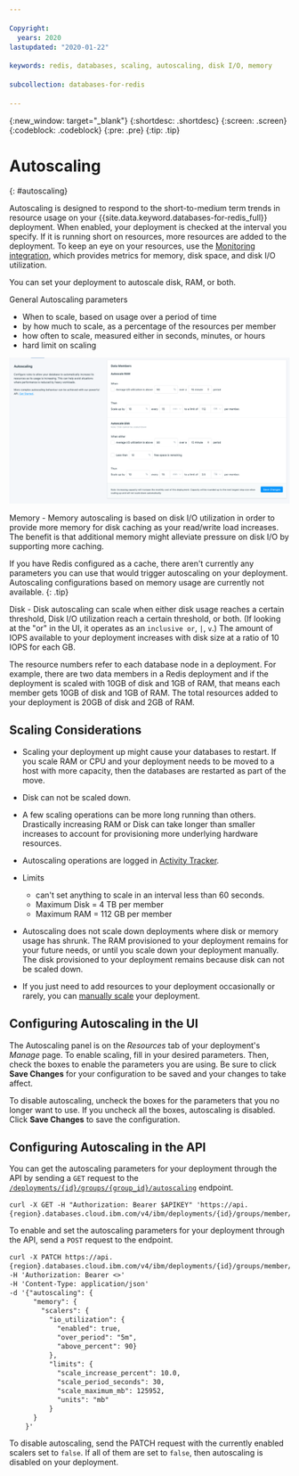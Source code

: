 ```yaml
---

Copyright:
  years: 2020
lastupdated: "2020-01-22"

keywords: redis, databases, scaling, autoscaling, disk I/O, memory

subcollection: databases-for-redis

---
```


{:new_window: target="_blank"}
{:shortdesc: .shortdesc}
{:screen: .screen}
{:codeblock: .codeblock}
{:pre: .pre}
{:tip: .tip}


# Autoscaling
{: #autoscaling}

Autoscaling is designed to respond to the short-to-medium term trends in resource usage on your {{site.data.keyword.databases-for-redis_full}} deployment. When enabled, your deployment is checked at the interval you specify. If it is running short on resources, more resources are added to the deployment. To keep an eye on your resources, use the [Monitoring integration](/docs/services/databases-for-redis?topic=cloud-databases-monitoring), which provides metrics for memory, disk space, and disk I/O utilization.

You can set your deployment to autoscale disk, RAM, or both. 

General Autoscaling parameters
- When to scale, based on usage over a period of time
- by how much to scale, as a percentage of the resources per member
- how often to scale, measured either in seconds, minutes, or hours
- hard limit on scaling

![Example Autoscaling panel](images/autoscaling-panel.png)

Memory - Memory autoscaling is based on disk I/O utilization in order to provide more memory for disk caching as your read/write load increases. The benefit is that additional memory might alleviate pressure on disk I/O by supporting more caching. 

If you have Redis configured as a cache, there aren't currently any parameters you can use that would trigger autoscaling on your deployment. Autoscaling configurations based on memory usage are currently not available. 
{: .tip}

Disk - Disk autoscaling can scale when either disk usage reaches a certain threshold, Disk I/O utilization reach a certain threshold, or both. (If looking at the "or" in the UI, it operates as an `inclusive or`, `|`, `v`.) The amount of IOPS available to your deployment increases with disk size at a ratio of 10 IOPS for each GB.

The resource numbers refer to each database node in a deployment. For example, there are two data members in a Redis deployment and if the deployment is scaled with 10GB of disk and 1GB of RAM, that means each member gets 10GB of disk and 1GB of RAM. The total resources added to your deployment is 20GB of disk and 2GB of RAM.

## Scaling Considerations

- Scaling your deployment up might cause your databases to restart. If you scale RAM or CPU and your deployment needs to be moved to a host with more capacity, then the databases are restarted as part of the move.

- Disk can not be scaled down.

- A few scaling operations can be more long running than others. Drastically increasing RAM or Disk can take longer than smaller increases to account for provisioning more underlying hardware resources.

- Autoscaling operations are logged in [Activity Tracker](/docs/services/databases-for-redis?topic=cloud-databases-activity-tracker).

- Limits
  - can't set anything to scale in an interval less than 60 seconds.
  - Maximum Disk = 4 TB per member
  - Maximum RAM = 112 GB per member

- Autoscaling does not scale down deployments where disk or memory usage has shrunk. The RAM provisioned to your deployment remains for your future needs, or until you scale down your deployment manually. The disk provisioned to your deployment remains because disk can not be scaled down.

- If you just need to add resources to your deployment occasionally or rarely, you can [manually scale](/docs/services/databases-for-postgresql?topic=databases-for-redis-resources-scaling) your deployment.

## Configuring Autoscaling in the UI

The Autoscaling panel is on the _Resources_ tab of your deployment's _Manage_ page. To enable scaling, fill in your desired parameters. Then, check the boxes to enable the parameters you are using. Be sure to click **Save Changes** for your configuration to be saved and your changes to take affect.

To disable autoscaling, uncheck the boxes for the parameters that you no longer want to use. If you uncheck all the boxes, autoscaling is disabled. Click **Save Changes** to save the configuration.

## Configuring Autoscaling in the API

You can get the autoscaling parameters for your deployment through the API by sending a `GET` request to the [`/deployments/{id}/groups/{group_id}/autoscaling`]() endpoint. 
```
curl -X GET -H "Authorization: Bearer $APIKEY" 'https://api.{region}.databases.cloud.ibm.com/v4/ibm/deployments/{id}/groups/member/autoscaling'
```

To enable and set the autoscaling parameters for your deployment through the API, send a `POST` request to the endpoint.
```
curl -X PATCH https://api.{region}.databases.cloud.ibm.com/v4/ibm/deployments/{id}/groups/member/autoscaling -H 'Authorization: Bearer <>' 
-H 'Content-Type: application/json' 
-d '{"autoscaling": {
      "memory": {
        "scalers": {
          "io_utilization": {
            "enabled": true, 
            "over_period": "5m",
            "above_percent": 90}
          },
          "limits": {
            "scale_increase_percent": 10.0,
            "scale_period_seconds": 30,
            "scale_maximum_mb": 125952,
            "units": "mb"
          }
      }
    }'
```
To disable autoscaling, send the PATCH request with the currently enabled scalers set to `false`. If all of them are set to `false`, then autoscaling is disabled on your deployment.
